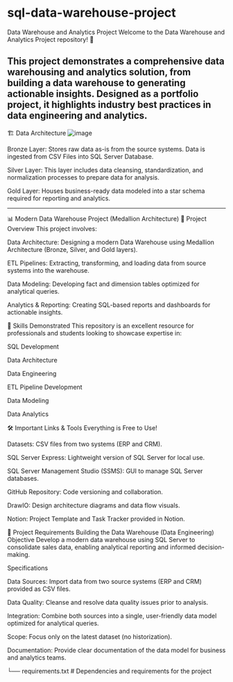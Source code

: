# sql-data-warehouse-project
Data Warehouse and Analytics Project
Welcome to the Data Warehouse and Analytics Project repository! 🚀

This project demonstrates a comprehensive data warehousing and analytics solution, from building a data warehouse to generating actionable insights. Designed as a portfolio project, it highlights industry best practices in data engineering and analytics.
---------------------------------------------------------------------------------------------------------------------------------------------------------------
🏗️ Data Architecture
![image](https://github.com/user-attachments/assets/7b75427a-d7a6-4a9d-b6b5-d088421dccdd)

Bronze Layer: Stores raw data as-is from the source systems. Data is ingested from CSV Files into SQL Server Database.

Silver Layer: This layer includes data cleansing, standardization, and normalization processes to prepare data for analysis.

Gold Layer: Houses business-ready data modeled into a star schema required for reporting and analytics.

-----------------------------------------------------------------------------------------------------------------------------------------------------

📊 Modern Data Warehouse Project (Medallion Architecture)
📖 Project Overview
This project involves:

Data Architecture: Designing a modern Data Warehouse using Medallion Architecture (Bronze, Silver, and Gold layers).

ETL Pipelines: Extracting, transforming, and loading data from source systems into the warehouse.

Data Modeling: Developing fact and dimension tables optimized for analytical queries.

Analytics & Reporting: Creating SQL-based reports and dashboards for actionable insights.

🎯 Skills Demonstrated
This repository is an excellent resource for professionals and students looking to showcase expertise in:

SQL Development

Data Architecture

Data Engineering

ETL Pipeline Development

Data Modeling

Data Analytics

🛠️ Important Links & Tools
Everything is Free to Use!

Datasets: CSV files from two systems (ERP and CRM).

SQL Server Express: Lightweight version of SQL Server for local use.

SQL Server Management Studio (SSMS): GUI to manage SQL Server databases.

GitHub Repository: Code versioning and collaboration.

DrawIO: Design architecture diagrams and data flow visuals.

Notion: Project Template and Task Tracker provided in Notion.

🚀 Project Requirements
Building the Data Warehouse (Data Engineering)
Objective
Develop a modern data warehouse using SQL Server to consolidate sales data, enabling analytical reporting and informed decision-making.

Specifications

Data Sources: Import data from two source systems (ERP and CRM) provided as CSV files.

Data Quality: Cleanse and resolve data quality issues prior to analysis.

Integration: Combine both sources into a single, user-friendly data model optimized for analytical queries.

Scope: Focus only on the latest dataset (no historization).

Documentation: Provide clear documentation of the data model for business and analytics teams.




└── requirements.txt                    # Dependencies and requirements for the project


